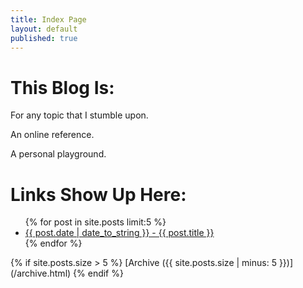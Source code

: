 ```yaml
---
title: Index Page
layout: default
published: true
---
```

# This Blog Is:
For any topic that I stumble upon.

An online reference.

A personal playground.

# Links Show Up Here:
<ul class="index_menu">
  {% for post in site.posts limit:5 %}
    <li>
      <a href="{{ post.permalink }}">{{ post.date | date_to_string }} - {{ post.title }}</a>
    </li>
  {% endfor %}
</ul>
{% if site.posts.size > 5 %}
  [Archive ({{ site.posts.size | minus: 5 }})](/archive.html)
{% endif %}
